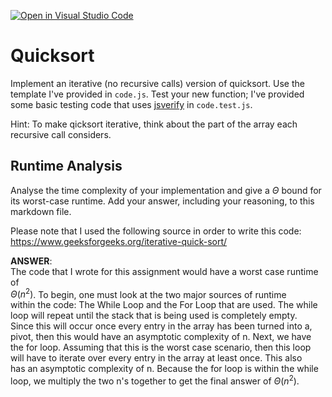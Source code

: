 [![Open in Visual Studio Code](https://classroom.github.com/assets/open-in-vscode-718a45dd9cf7e7f842a935f5ebbe5719a5e09af4491e668f4dbf3b35d5cca122.svg)](https://classroom.github.com/online_ide?assignment_repo_id=11857700&assignment_repo_type=AssignmentRepo)
# Quicksort

Implement an iterative (no recursive calls) version of quicksort. Use the
template I've provided in `code.js`. Test your new function; I've provided some
basic testing code that uses [jsverify](https://jsverify.github.io/) in
`code.test.js`.

Hint: To make qicksort iterative, think about the part of the array each
recursive call considers.

## Runtime Analysis

Analyse the time complexity of your implementation and give a $\Theta$ bound for
its worst-case runtime. Add your answer, including your reasoning, to this
markdown file.
  
Please note that I used the following source in order to write this code:  
https://www.geeksforgeeks.org/iterative-quick-sort/  

**ANSWER**:  
The code that I wrote for this assignment would have a worst case runtime of  
$\Theta(n^2)$. To begin, one must look at the two major sources of runtime  
within the code: The While Loop and the For Loop that are used. The while  
loop will repeat until the stack that is being used is completely empty.  
Since this will occur once every entry in the array has been turned into a,  
pivot, then this would have an asymptotic complexity of n. Next, we have  
the for loop. Assuming that this is the worst case scenario, then this loop  
will have to iterate over every entry in the array at least once. This also  
has an asymptotic complexity of n. Because the for loop is within the while  
loop, we multiply the two n's together to get the final answer of $\Theta(n^2)$.
